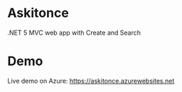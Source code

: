 # Askitonce
.NET 5 MVC web app with Create and Search 
# Demo
Live demo on Azure: https://askitonce.azurewebsites.net
